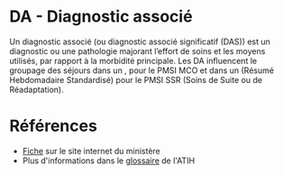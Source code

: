 # DA - Diagnostic associé
<!-- SPDX-License-Identifier: MPL-2.0 -->

Un diagnostic associé (ou diagnostic associé significatif (DAS)) est un diagnostic ou une pathologie majorant l’effort de soins et les moyens utilisés, par rapport à la morbidité principale. Les DA influencent le groupage des séjours dans un <link-previewer href="GHM.html" text="GHM" preview-title="GHM - Groupe homogène de malades" preview-text="Un groupe homogène de malades regroupe les prises en charge de même nature médicale et économique et constitue la catégorie élémentaire de classification en MCO. "/>, pour le PMSI MCO et dans un <link-previewer href="RHS.html" text="RHS" preview-title="RHS - Résumé Hebdomadaire Standardisé"/> (Résumé Hebdomadaire Standardisé) pour le PMSI SSR (Soins de Suite ou de Réadaptation).

# Références

- [Fiche](https://solidarites-sante.gouv.fr/professionnels/gerer-un-etablissement-de-sante-medico-social/financement/financement-des-etablissements-de-sante-10795/financement-des-etablissements-de-sante-glossaire/article/diagnostic-associe-da) sur le site internet du ministère
- Plus d'informations dans le [glossaire](https://www.atih.sante.fr/glossaire) de l'ATIH
